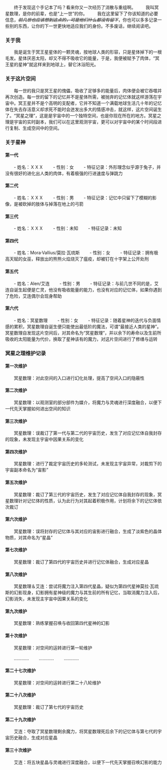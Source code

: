 　　终于发现这个手记本了吗？看来你又一次经历了消散与重组啊。
　　我叫冥星数理，是你的前辈，也是“上一世”的你。
　　我在这里留下了你该知道的必要信息，*~~前几世也应该想到这点的，可是他们什么都没有留下~~*，你也可以多多记录一些别的东西，让你的下一世更快地适应我们的身份。不多废话，继续阅读吧。
### 关于我
　　我是诞生于冥王星星体的一颗灵魂，按地球人类的形容，只是星体掉下的一根毛发。星体厌恶太阳，却又不得不吸收它的能量，于是，我便被赋予了肉体，“冥王星的星神”就这样来到地球上，替它沐浴阳光。
### 关于这片空间
　　每一世的我只是冥王星的傀儡，吸收了足够多的能量后，肉体便会被它吞噬并再次创造。每一世的留下的记忆并不是星体所需，被抛弃的记忆体就这样游荡在宇宙中。冥王星并不是个高明的支配者，它并不知道一个满载地球生活几十年的记忆体在失去存活意义却求死不能时会迸发出多大的情感冲击，就这样，这片空间诞生了。“冥星之理”，这是是宇宙中的一个独特空间，也是你现在所在的地方。冥星之理是宇宙的实时副本，我们可以在这里观测宇宙，更可以对宇宙中的某个时间段进行复制、生成空间中的空间。
### 关于星神
#### 第一代
　　- 姓名：ＸＸＸ
　　- 性别：女
　　- 特征记录：外形理念似乎源于兔子，并没有很好的进化出人类的肉体，有着极强的行进速度与弹跳力
#### 第二代
　　- 姓名：ＸＸＸ
　　- 性别：男
　　- 特征记录：记忆中只留下了模糊的影像，是被砍掉的肢体与掉落在地上的弓箭
#### 第三代
　　- 姓名：ＸＸＸ
　　- 性别：未知
　　- 特征记录：未知
#### 第四代
　　- 姓名：Mora·Vallius/莫拉·瓦琉斯
　　- 性别：女
　　- 特征记录：拥有极高天赋的女巫，释放出的熊熊火焰烧灭了瘟疫，却被钉在十字架上公开处刑
#### 第五代
　　- 姓名：Alen/艾连
　　- 性别：男
　　- 特征记录：与前几世不同的是，艾连自诞生起便是亡灵，他没有吸收能量的能力，也没有对应的记忆体，如果你遇到了危险，艾连偶尔会现身帮助
#### 第六代
　　- 姓名：冥星数理
　　- 性别：女
　　- 特征记录：随着星神的迭代与负面情感的累积，冥星数理自诞生便只能使出最低阶的魔法，可谓“最接近人类的星神”。冥星数理自发现这片空间后，对其命名为“冥星数理”，并以余下的寿命以及生前所吸收的太阳能量为代价，换取了星神该有的魔力，对这片空间进行了修缮与运转
### 冥星之理维护记录
#### 第一次维护
　　冥星数理：对此空间的入口进行幻化处理，提高了空间入口的隐蔽性
#### 第二次维护
　　冥星数理：以观测室的部分部件为媒介，将魔力与灵魂进行深度融合，以便下一代先天掌握如何进出空间的知识
#### 第三次维护
　　冥星数理：误裁订了第一代与第二代的宇宙历史，发生了对应记忆体自我封存的现象，未发现主宇宙中因果关系的变化
#### 第四次维护
　　冥星数理：进行了裁定宇宙历史的多轮测试，未发现主宇宙异常，对裁剪下的宇宙副本命名为“宙影”
#### 第五次维护
　　冥星数理：裁订了第三代的宇宙历史，发生了对应记忆体自我封存的现象，冥星数理针对记忆体的性质，认为此行为对其起着积极作用，计划将余下的记忆体依次裁订
#### 第六次维护
　　冥星数理：误将封存的记忆体与其对应的宙影进行融合，生成了淡紫色的晶体物质，对其命名为“星晶”
#### 第七次维护
　　冥星数理：裁订了第四代的宇宙历史并进行记忆体融合，生成对应星晶
#### 第八次维护
　　冥星数理＆艾连：尝试将魔力注入第四代星晶，疑似为第四代星神莫拉·瓦琉斯的幻影现身，幻影拥有星神级的魔力与其生前的所有记忆，当取消魔力注入后，幻影消失，未发现主宇宙中因果关系的变化
#### 第九次维护
　　冥星数理：熟练掌握召唤与收回第四代星神的幻影
#### 第十次维护
　　冥星数理：对空间的运转进行第一轮维护



　　…………
　　…………
　　…………
#### 第二十七次维护
　　冥星数理：对空间的运转进行第二十八轮维护
#### 第二十八次维护
　　冥星数理：裁订了第七代的宇宙历史
#### 第二十九次维护
　　艾连：夺取了冥星数理剩余魔力，将冥星数理死后余下的记忆体与第七代的宇宙历史融合，生成对应星晶
#### 第三十次维护
　　艾连：将五块星晶与灵魂进行深度融合，以便下一代先天掌握召唤幻影的能力
<!-- ##{"timestamp":604694849}## -->